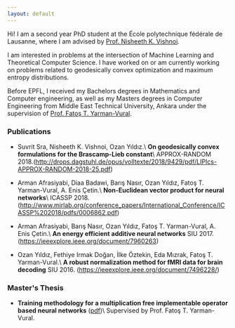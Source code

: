 ```yaml
---
layout: default
---
```


Hi! I am a second year PhD student at the École polytechnique fédérale de Lausanne, where I am advised by [Prof. Nisheeth K. Vishnoi](https://theory.epfl.ch/vishnoi/Home.html). 

I am interested in problems at the intersection of Machine Learning and Theoretical Computer Science. I have worked on or am currently working on problems related to geodesically convex optimization and maximum entropy distributions.

Before EPFL, I received my Bachelors degrees in Mathematics and Computer engineering, as well as my Masters degrees in Computer Engineering from Middle East Technical University, Ankara under the supervision of [Prof. Fatoş T. Yarman-Vural](https://vural.ceng.metu.edu.tr).

### Publications

*   Suvrit Sra, Nisheeth K. Vishnoi, Ozan Yıldız.\\
    <b>On geodesically convex formulations for the Brascamp-Lieb constant</b>\\
    APPROX-RANDOM 2018.(http://drops.dagstuhl.de/opus/volltexte/2018/9429/pdf/LIPIcs-APPROX-RANDOM-2018-25.pdf)

*   Arman Afrasiyabi, Diaa Badawi, Barış Nasır, Ozan Yıldız, Fatoş T. Yarman-Vural, A. Enis Çetin.\\
    <b>Non-Euclidean vector product for neural networks</b>\\
    ICASSP 2018. (http://www.mirlab.org/conference_papers/International_Conference/ICASSP%202018/pdfs/0006862.pdf)


*   Arman Afrasiyabi, Barış Nasır, Ozan Yıldız, Fatoş T. Yarman-Vural, A. Enis Çetin.\\
    <b>An energy efficient additive neural networks</b>
    SIU 2017. (https://ieeexplore.ieee.org/document/7960263)

*   Ozan Yıldız, Fethiye Irmak Doğan, İlke Öztekin, Eda Mızrak, Fatoş T. Yarman-Vural.\\
    <b> A robust normalization method for fMRI data for brain decoding</b>
    SIU 2016. (https://ieeexplore.ieee.org/document/7496228/)


### Master's Thesis

*  <b>Training methodology for a multiplication free implementable operator based neural networks</b>
    ([pdf](thesis.pdf))\\
    Supervised by Prof. Fatoş T. Yarman-Vural.
